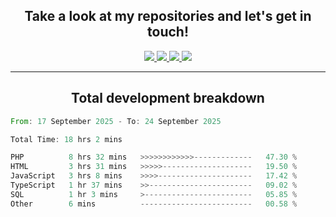 <h2 align="center">
  Take a look at my repositories and let's get in touch!
</h2>
<p align="center">
  <a href="https://www.instagram.com/rayhanarkan?igsh=MXM3dHhmMTZ3ZWVsaA==">
    <img src="https://img.icons8.com/material-outlined/30/689d6a/instagram.png"/>
  </a>
  <a href="https://www.linkedin.com/in/rayhanarkan/">
    <img src="https://img.icons8.com/material-outlined/30/689d6a/linkedin.png"/>
  </a>
  <a href="">
    <img src="https://img.icons8.com/material-outlined/30/689d6a/geography.png"/>
  </a>
  <a href="mailto:rayhanarkan30@gmail.com">
    <img src="https://img.icons8.com/material-outlined/30/689d6a/email.png"/>
  </a>
</p>

---

<h2 align="center">Total development breakdown</h2>

<p align="center">
<!--START_SECTION:waka-->

```rust
From: 17 September 2025 - To: 24 September 2025

Total Time: 18 hrs 2 mins

PHP          8 hrs 32 mins   >>>>>>>>>>>>-------------   47.30 %
HTML         3 hrs 31 mins   >>>>>--------------------   19.50 %
JavaScript   3 hrs 8 mins    >>>>---------------------   17.42 %
TypeScript   1 hr 37 mins    >>-----------------------   09.02 %
SQL          1 hr 3 mins     >------------------------   05.85 %
Other        6 mins          -------------------------   00.58 %
```

<!--END_SECTION:waka-->
</p>
